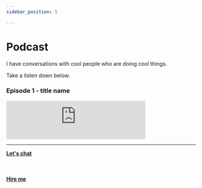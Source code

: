 ```yaml
---
sidebar_position: 5

---
```


# Podcast

I have conversations with cool people who are doing cool things.

Take a listen down below.

### Episode 1 - title name
<iframe src="https://anchor.fm/doubleclick/embed" height="102px" width="370px" frameborder="0" scrolling="no"></iframe>

<hr></hr>

<a href="https://calendly.com/mattherzog/quick-chat" target="_blank"><b><u>Let's chat</u></b></a>
<br></br>
<br></br>
<a href="https://directsystems.io/" target="_blank"><b><u>Hire me</u></b></a>